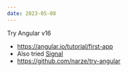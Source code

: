 ```yaml
---
date: 2023-05-08
---
```

Try Angular v16
- https://angular.io/tutorial/first-app
- Also tried [Signal](https://angular.io/guide/signals)
- https://github.com/narze/try-angular